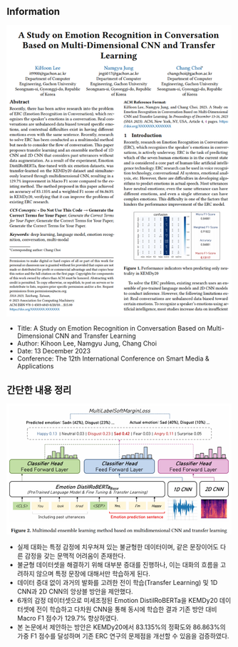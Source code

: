 ## Information
![](../src/Pasted%20image%2020241221194219.png)

- Title: A Study on Emotion Recognition in Conversation Based on Multi-Dimensional CNN and Transfer Learning
- Author: Kihoon Lee, Namgyu Jung, Chang Choi
- Date: 13 December 2023
- Conference: The 12th International Conference on Smart Media & Applications

## 간단한 내용 정리
![](../src/Pasted%20image%2020241221194356.png)

- 실제 대화는 특정 감정에 치우쳐져 있는 불균형한 데이터이며, 같은 문장이어도 다른 감정을 갖는 문맥적 어려움이 존재한다.
- 불균형 데이터셋을 해결하기 위해 대부분 증대를 진행하나, 이는 대화의 흐름을 고려하지 않으며 특정 문장에 대해서만 학습하게 된다.
- 데이터 증대 없이 과거의 발화를 고려한 전이 학습(Transfer Learning) 및 1D CNN과 2D CNN의 앙상블 방안을 제안했다.
- 6개의 감정 데이터셋으로 미세조정된 Emotion DistilRoBERTa을 KEMDy20 데이터셋에 전이 학습하고 다차원 CNN을 통해 동시에 학습한 결과 기존 방안 대비 Macro F1 점수가 129.7% 향상하였다.
- 본 논문에서 제안하는 방안은 KEMDy20에서 83.135%의 정확도와 86.863%의 가중 F1 점수를 달성하며 기존 ERC 연구의 문제점을 개선할 수 있음을 검증하였다.
